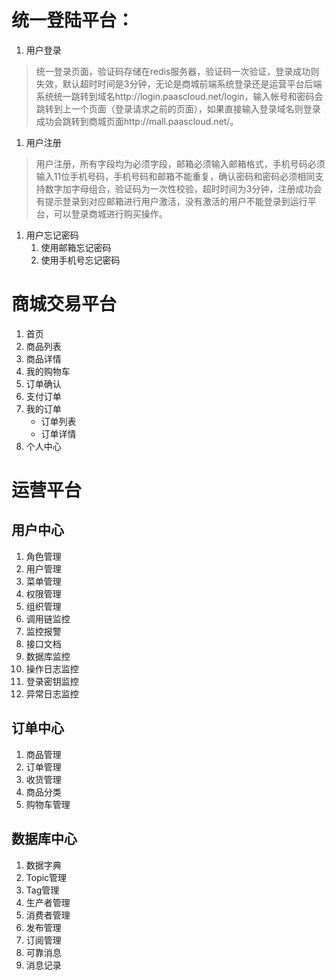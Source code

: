 # 统一登陆平台：
1. 用户登录
> 统一登录页面，验证码存储在redis服务器，验证码一次验证，登录成功则失效，默认超时时间是3分钟，无论是商城前端系统登录还是运营平台后端系统统一跳转到域名http://login.paascloud.net/login，输入帐号和密码会跳转到上一个页面（登录请求之前的页面），如果直接输入登录域名则登录成功会跳转到商城页面http://mall.paascloud.net/。
1. 用户注册
> 用户注册，所有字段均为必须字段，邮箱必须输入邮箱格式，手机号码必须输入11位手机号码，手机号码和邮箱不能重复，确认密码和密码必须相同支持数字加字母组合，验证码为一次性校验，超时时间为3分钟，注册成功会有提示登录到对应邮箱进行用户激活，没有激活的用户不能登录到运行平台，可以登录商城进行购买操作。
1. 用户忘记密码
    1. 使用邮箱忘记密码
    1. 使用手机号忘记密码
# 商城交易平台
1. 首页
1. 商品列表
1. 商品详情
1. 我的购物车
1. 订单确认
1. 支付订单
1. 我的订单
   - 订单列表
   - 订单详情
1. 个人中心
# 运营平台
## 用户中心
1. 角色管理
1. 用户管理
1. 菜单管理
1. 权限管理
1. 组织管理
1. 调用链监控
1. 监控报警
1. 接口文档
1. 数据库监控
1. 操作日志监控
1. 登录密钥监控
1. 异常日志监控
## 订单中心
1. 商品管理
1. 订单管理
1. 收货管理
1. 商品分类
1. 购物车管理
## 数据库中心
1. 数据字典
1. Topic管理
1. Tag管理
1. 生产者管理
1. 消费者管理
1. 发布管理
1. 订阅管理
1. 可靠消息
1. 消息记录    